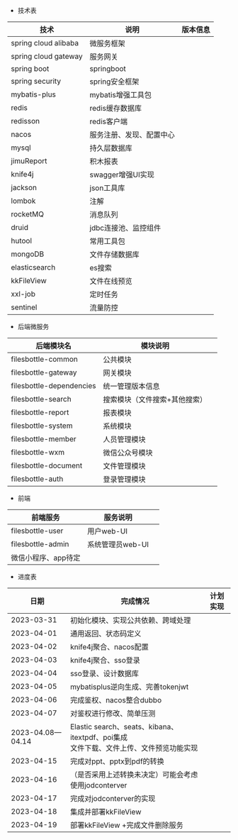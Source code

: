 - 技术表

| 技术                 | 说明                     | 版本信息 |
| -------------------- | ------------------------ | -------- |
| spring cloud alibaba | 微服务框架               |          |
| spring cloud gateway | 服务网关                 |          |
| spring boot          | springboot               |          |
| spring security      | spring安全框架           |          |
| mybatis-plus         | mybatis增强工具包        |          |
| redis                | redis缓存数据库          |          |
| redisson             | redis客户端              |          |
| nacos                | 服务注册、发现、配置中心 |          |
| mysql                | 持久层数据库             |          |
| jimuReport           | 积木报表                 |          |
| knife4j              | swagger增强UI实现        |          |
| jackson              | json工具库               |          |
| lombok               | 注解                     |          |
| rocketMQ             | 消息队列                 |          |
| druid                | jdbc连接池、监控组件     |          |
| hutool               | 常用工具包               |          |
| mongoDB              | 文件存储数据库           |          |
| elasticsearch        | es搜索                   |          |
| kkFileView           | 文件在线预览             |          |
| xxl-job              | 定时任务                 |          |
| sentinel             | 流量防控                 |          |



- 后端微服务

| 后端模块名               | 模块说明                      |      |
| ------------------------ | ----------------------------- | ---- |
| filesbottle-common       | 公共模块                      |      |
| filesbottle-gateway      | 网关模块                      |      |
| filesbottle-dependencies | 统一管理版本信息              |      |
| filesbottle-search       | 搜索模块（文件搜索+其他搜索） |      |
| filesbottle-report       | 报表模块                      |      |
| filesbottle-system       | 系统模块                      |      |
| filesbottle-member       | 人员管理模块                  |      |
| filesbottle-wxm          | 微信公众号模块                |      |
| filesbottle-document     | 文件管理模块                  |      |
| filesbottle-auth         | 登录管理模块                  |      |



- 前端

| 前端服务            | 服务说明         |      |
| ------------------- | ---------------- | ---- |
| filesbottle-user    | 用户web-UI       |      |
| filesbottle-admin   | 系统管理员web-UI |      |
| 微信小程序、app待定 |                  |      |





- 进度表

| 日期             | 完成情况                                                     | 计划实现 |
| ---------------- | ------------------------------------------------------------ | -------- |
| 2023-03-31       | 初始化模块、实现公共依赖、跨域处理                           |          |
| 2023-04-01       | 通用返回、状态码定义                                         |          |
| 2023-04-02       | knife4j聚合、nacos配置                                       |          |
| 2023-04-03       | knife4j聚合、sso登录                                         |          |
| 2023-04-04       | sso登录、设计数据库                                          |          |
| 2023-04-05       | mybatisplus逆向生成、完善tokenjwt                            |          |
| 2023-04-06       | 完成鉴权、nacos整合dubbo                                     |          |
| 2023-04-07       | 对鉴权进行修改、简单压测                                     |          |
| 2023-04.08—04.14 | Elastic search、seats、kibana、itextpdf、poi集成<br />文件下载、文件上传、文件预览功能实现 |          |
| 2023-04-15       | 完成对ppt、pptx到pdf的转换                                   |          |
| 2023-04-16       | （是否采用上述转换未决定）可能会考虑使用jodconterver         |          |
| 2023-04-17       | 完成对jodconterver的实现                                     |          |
| 2023-04-18       | 集成并部署kkFileView                                         |          |
| 2023-04-19       | 部署kkFileView +完成文件删除服务                             |          |

